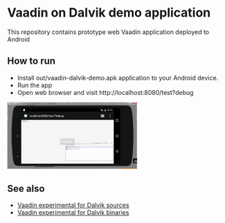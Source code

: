 Vaadin on Dalvik demo application
========

This repository contains prototype web Vaadin application deployed to Android

How to run
----------
* Install out/vaadin-dalvik-demo.apk application to your Android device.
* Run the app
* Open web browser and visit http://localhost:8080/test?debug

<img src="vaadin-dalvik-screenshot.png" width="300">

See also
----------

* [Vaadin experimental for Dalvik sources](https://github.com/elmot/vaadin-experimental-dalvik/)
* [Vaadin experimental for Dalvik binaries](https://github.com/elmot/vaadin-experimental-dalvik/tree/experimental-dalvik-binaries/)
